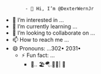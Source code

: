             - 👋 Hi, I’m @DexterWernJr
- 👀 I’m interested in ...
- 🌱 I’m currently learning ...
- 💞️ I’m looking to collaborate on ...
- 📫 How to reach me ...
- 😄 Pronouns: ...302• 2031•
    - ⚡ Fun fact: ...
        -  🐜.. 🏖️🪂.🗽📙| 🫧
